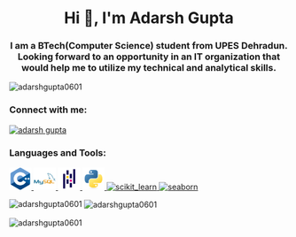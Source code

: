 <h1 align="center">Hi 👋, I'm Adarsh Gupta</h1>
<h3 align="center">I am a BTech(Computer Science) student from UPES Dehradun. Looking forward to an opportunity in an IT organization that would help me to utilize my technical and analytical skills.</h3>

<p align="left"> <img src="https://komarev.com/ghpvc/?username=adarshgupta0601&label=Profile%20views&color=0e75b6&style=flat" alt="adarshgupta0601" /> </p>

<h3 align="left">Connect with me:</h3>
<p align="left">
<a href="https://www.linkedin.com/in/adarshgupta-techie/" target="blank"><img align="center" src="https://raw.githubusercontent.com/rahuldkjain/github-profile-readme-generator/master/src/images/icons/Social/linked-in-alt.svg" alt="adarsh gupta" height="30" width="40" /></a>
</p>

<h3 align="left">Languages and Tools:</h3>
<p align="left"><a href="https://www.w3schools.com/cpp/" target="_blank" rel="noreferrer"> <img src="https://raw.githubusercontent.com/devicons/devicon/master/icons/cplusplus/cplusplus-original.svg" alt="cplusplus" width="40" height="40"/> </a> <a href="https://www.mysql.com/" target="_blank" rel="noreferrer"> <img src="https://raw.githubusercontent.com/devicons/devicon/master/icons/mysql/mysql-original-wordmark.svg" alt="mysql" width="40" height="40"/> </a> <a href="https://pandas.pydata.org/" target="_blank" rel="noreferrer"> <img src="https://raw.githubusercontent.com/devicons/devicon/2ae2a900d2f041da66e950e4d48052658d850630/icons/pandas/pandas-original.svg" alt="pandas" width="40" height="40"/> </a> <a href="https://www.python.org" target="_blank" rel="noreferrer"> <img src="https://raw.githubusercontent.com/devicons/devicon/master/icons/python/python-original.svg" alt="python" width="40" height="40"/> </a> <a href="https://scikit-learn.org/" target="_blank" rel="noreferrer"> <img src="https://upload.wikimedia.org/wikipedia/commons/0/05/Scikit_learn_logo_small.svg" alt="scikit_learn" width="40" height="40"/> </a> <a href="https://seaborn.pydata.org/" target="_blank" rel="noreferrer"> <img src="https://seaborn.pydata.org/_images/logo-mark-lightbg.svg" alt="seaborn" width="40" height="40"/> </a> </p>

<p><img align="left" src="https://github-readme-stats.vercel.app/api/top-langs?username=adarshgupta0601&show_icons=true&locale=en&layout=compact" alt="adarshgupta0601" /></p>

<p>&nbsp;<img align="center" src="https://github-readme-stats.vercel.app/api?username=adarshgupta0601&show_icons=true&locale=en" alt="adarshgupta0601" /></p>

<p><img align="center" src="https://github-readme-streak-stats.herokuapp.com/?user=adarshgupta0601&" alt="adarshgupta0601" /></p>
